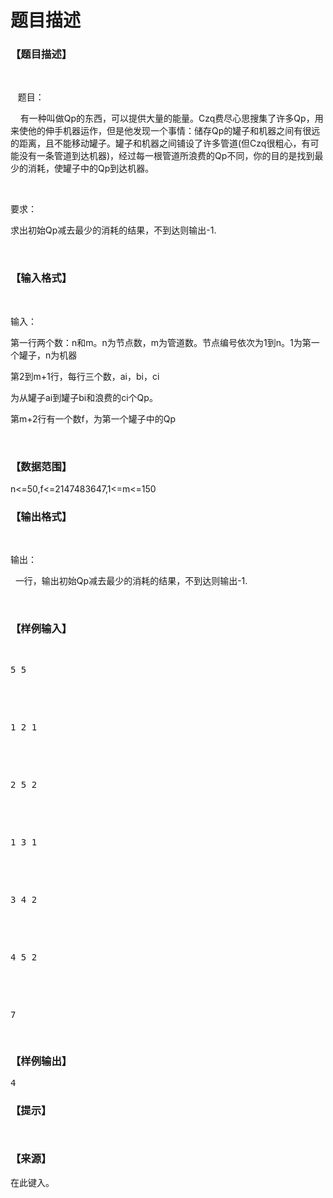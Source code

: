 # 题目描述


<h3>
【题目描述】
</h3>
<p>
<br/>
</p>
<p>
   题目：
</p>
<p>
    有一种叫做Qp的东西，可以提供大量的能量。Czq费尽心思搜集了许多Qp，用来使他的伸手机器运作，但是他发现一个事情：储存Qp的罐子和机器之间有很远的距离，且不能移动罐子。罐子和机器之间铺设了许多管道(但Czq很粗心，有可能没有一条管道到达机器)，经过每一根管道所浪费的Qp不同，你的目的是找到最少的消耗，使罐子中的Qp到达机器。
</p>
<p>
<br/>
</p>
<p>
要求：
</p>
<p>
求出初始Qp减去最少的消耗的结果，不到达则输出-1.
</p>
<p>
<br/>
</p>
<h3>
【输入格式】
</h3>
<p>
<br/>
</p>
<p>
输入：
</p>
<p>
第一行两个数：n和m。n为节点数，m为管道数。节点编号依次为1到n。1为第一个罐子，n为机器
</p>
<p>
第2到m+1行，每行三个数，ai，bi，ci
</p>
<p>
为从罐子ai到罐子bi和浪费的ci个Qp。
</p>
<p>
第m+2行有一个数f，为第一个罐子中的Qp
</p>
<p>
<br/>
</p>
<h3>
【数据范围】
</h3>
<p>
n&lt;=50,f&lt;=2147483647,1&lt;=m&lt;=150
</p>
<h3>
【输出格式】
</h3>
<p>
<br/>
</p>
<p>
输出：
</p>
<p>
  一行，输出初始Qp减去最少的消耗的结果，不到达则输出-1.
</p>
<p>
<br/>
</p>
<h3>
【样例输入】
</h3>
<pre><p>
5 5
</p>

<p>
1 2 1
</p>

<p>
2 5 2
</p>

<p>
1 3 1
</p>

<p>
3 4 2
</p>

<p>
4 5 2
</p>

<p>
7
</p>
</pre>
<h3>
【样例输出】
</h3>
<pre>4
</pre>
<h3>
【提示】
</h3>
<p>
<img alt="" src="/upload/image/20181127/20181127220255_88315.jpg"/> 
</p>
<p>
<img alt="" src="/upload/image/20181127/20181127214901_93412.jpg"/><img alt="" src="/upload/image/20181127/20181127214917_81224.jpg"/><img alt="" src="/upload/image/20181127/20181127214947_11267.jpg"/> 
</p>
<h3>
【来源】
</h3>
<p>
在此键入。
</p>
